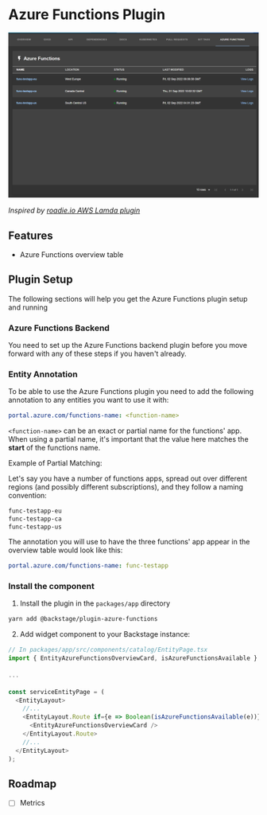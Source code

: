 # Azure Functions Plugin

![preview of Azure Functions table](docs/functions-table.png)

*Inspired by [roadie.io AWS Lamda plugin](https://roadie.io/backstage/plugins/aws-lambda/)*

## Features

- Azure Functions overview table

## Plugin Setup

The following sections will help you get the Azure Functions plugin setup and running

### Azure Functions Backend

You need to set up the Azure Functions backend plugin before you move forward with any of these steps if you haven't already.

### Entity Annotation

To be able to use the Azure Functions plugin you need to add the following annotation to any entities you want to use it with:

```yaml
portal.azure.com/functions-name: <function-name>
```

`<function-name>` can be an exact or partial name for the functions' app. When using a partial name, it's important that the value here matches the **start** of the functions name.

Example of Partial Matching:

Let's say you have a number of functions apps, spread out over different regions (and possibly different subscriptions), and they follow a naming convention:

```
func-testapp-eu
func-testapp-ca
func-testapp-us
```

The annotation you will use to have the three functions' app appear in the overview table would look like this:

```yaml
portal.azure.com/functions-name: func-testapp
```

### Install the component

1. Install the plugin in the `packages/app` directory

```sh
yarn add @backstage/plugin-azure-functions
```

2. Add widget component to your Backstage instance:

```ts
// In packages/app/src/components/catalog/EntityPage.tsx
import { EntityAzureFunctionsOverviewCard, isAzureFunctionsAvailable } from '@backstage/plugin-azure-functions';

...

const serviceEntityPage = (
  <EntityLayout>
    //...
    <EntityLayout.Route if={e => Boolean(isAzureFunctionsAvailable(e))} path="/azure-functions" title="Azure Functions">
      <EntityAzureFunctionsOverviewCard />
    </EntityLayout.Route>
    //...
  </EntityLayout>
);
```

## Roadmap

- [ ] Metrics